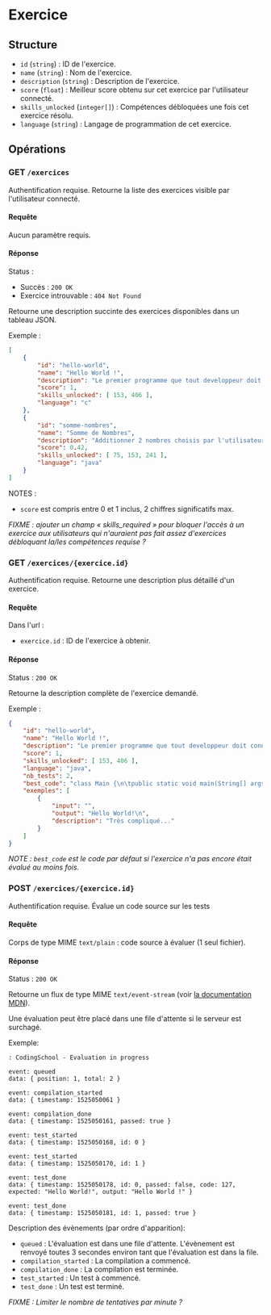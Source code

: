 # Exercice

## Structure

 - `id` (`string`) : ID de l'exercice.
 - `name` (`string`) : Nom de l'exercice.
 - `description` (`string`) : Description de l'exercice.
 - `score` (`float`) : Meilleur score obtenu sur cet exercice par l'utilisateur connecté.
 - `skills_unlocked` (`integer[]`) : Compétences débloquées une fois cet exercice résolu.
 - `language` (`string`) : Langage de programmation de cet exercice.

## Opérations

### GET `/exercices`

Authentification requise.
Retourne la liste des exercices visible par l'utilisateur connecté.

#### Requête

Aucun paramètre requis.

#### Réponse

Status :
 - Succès : `200 OK`
 - Exercice introuvable : `404 Not Found`

Retourne une description succinte des exercices disponibles dans un tableau JSON.

Exemple :

```json
[
	{
		"id": "hello-world",
		"name": "Hello World !",
		"description": "Le premier programme que tout developpeur doit connaître !",
		"score": 1,
		"skills_unlocked": [ 153, 406 ],
		"language": "c"
	},
	{
		"id": "somme-nombres",
		"name": "Somme de Nombres",
		"description": "Additionner 2 nombres choisis par l'utilisateur. C'est aussi simple que ça !",
		"score": 0.42,
		"skills_unlocked": [ 75, 153, 241 ],
		"language": "java"
	}
]
```

NOTES :
 - `score` est compris entre 0 et 1 inclus, 2 chiffres significatifs max.

*FIXME : ajouter un champ « skills_required » pour bloquer l'accès à un exercice aux utilisateurs qui n'auraient pas fait assez d'exercices débloquant la/les compétences requise ?*


### GET `/exercices/{exercice.id}`

Authentification requise.
Retourne une description plus détaillé d'un exercice.

#### Requête

Dans l'url :
 - `exercice.id` : ID de l'exercice à obtenir.

#### Réponse

Status : `200 OK`

Retourne la description complète de l'exercice demandé.

Exemple :

```json
{
	"id": "hello-world",
	"name": "Hello World !",
	"description": "Le premier programme que tout developpeur doit connaître !",
	"score": 1,
	"skills_unlocked": [ 153, 406 ],
	"language": "java",
	"nb_tests": 2,
	"best_code": "class Main {\n\tpublic static void main(String[] args) {\n\t\tSystem.out.println(\"Hello World!\"); }\n\t}\n}",
	"exemples": [
		{
			"input": "",
			"output": "Hello World!\n",
			"description": "Très compliqué..."
		}
	]
}
```

*NOTE : `best_code` est le code par défaut si l'exercice n'a pas encore était évalué au moins fois.*

### POST `/exercices/{exercice.id}`

Authentification requise.
Évalue un code source sur les tests 

#### Requête

Corps de type MIME `text/plain` : code source à évaluer (1 seul fichier).

#### Réponse

Status : `200 OK`

Retourne un flux de type MIME `text/event-stream` (voir [la documentation MDN](https://developer.mozilla.org/en-US/docs/Web/API/Server-sent_events/Using_server-sent_events)).

Une évaluation peut être placé dans une file d'attente si le serveur est surchagé.

Exemple:

```
: CodingSchool - Evaluation in progress

event: queued
data: { position: 1, total: 2 }

event: compilation_started
data: { timestamp: 1525050061 }

event: compilation_done
data: { timestamp: 1525050161, passed: true }

event: test_started
data: { timestamp: 1525050168, id: 0 }

event: test_started
data: { timestamp: 1525050170, id: 1 }

event: test_done
data: { timestamp: 1525050178, id: 0, passed: false, code: 127, expected: "Hello World!", output: "Hello World !" }

event: test_done
data: { timestamp: 1525050181, id: 1, passed: true }

```

Description des évènements (par ordre d'apparition):
 - `queued` : L'évaluation est dans une file d'attente. L'évènement est renvoyé toutes 3 secondes environ tant que l'évaluation est dans la file.
 - `compilation_started` : La compilation a commencé.
 - `compilation_done` : La compilation est terminée.
 - `test_started` : Un test à commencé.
 - `test_done` : Un test est terminé.

*FIXME : Limiter le nombre de tentatives par minute ?*